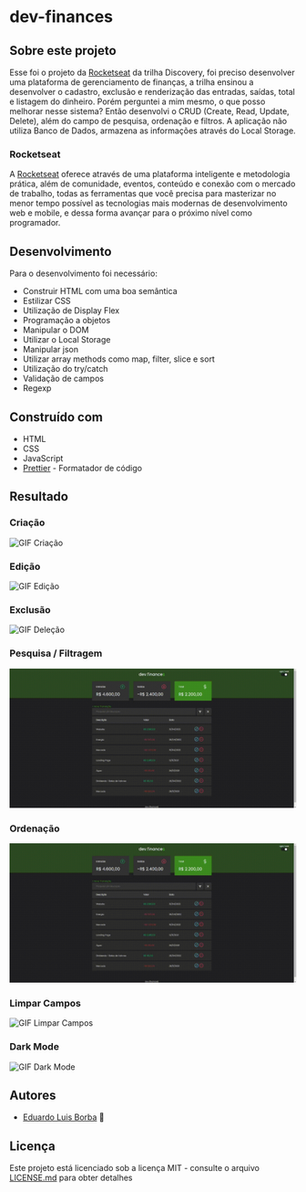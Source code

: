 # dev-finances

## Sobre este projeto
Esse foi o projeto da [Rocketseat](https://rocketseat.com.br) da trilha Discovery, foi preciso desenvolver uma plataforma de gerenciamento de finanças, a trilha ensinou a desenvolver o cadastro, exclusão e renderização das entradas, saídas, total e listagem do dinheiro. Porém perguntei a mim mesmo, o que posso melhorar nesse sistema? Então desenvolvi o CRUD (Create, Read, Update, Delete), além do campo de pesquisa, ordenação e filtros. A aplicação não utiliza Banco de Dados, armazena as informações através do Local Storage.

### Rocketseat
A [Rocketseat](https://rocketseat.com.br) oferece através de uma plataforma inteligente e metodologia prática, além de comunidade, eventos, conteúdo e conexão com o mercado de trabalho, todas as ferramentas que você precisa para masterizar no menor tempo possível as tecnologias mais modernas de desenvolvimento web e mobile, e dessa forma avançar para o próximo nível como programador.

## Desenvolvimento

Para o desenvolvimento foi necessário:
* Construir HTML com uma boa semântica
* Estilizar CSS
* Utilização de Display Flex
* Programação a objetos
* Manipular o DOM
* Utilizar o Local Storage
* Manipular json
* Utilizar array methods como map, filter, slice e sort
* Utilização do try/catch
* Validação de campos
* Regexp


## Construído com

* HTML
* CSS
* JavaScript
* [Prettier](https://prettier.io/) - Formatador de código

## Resultado

### Criação
![GIF Criação](https://github.com/DuhBorba/dev-finances/blob/main/create.gif)

### Edição
![GIF Edição](https://github.com/DuhBorba/dev-finances/blob/main/edit.gif)

### Exclusão
![GIF Deleção](https://github.com/DuhBorba/dev-finances/blob/main/delete.gif)

### Pesquisa / Filtragem
![GIF Filtragem](https://github.com/DuhBorba/dev-finances/blob/main/filter.gif)

### Ordenação
![GIF Ordenação](https://github.com/DuhBorba/dev-finances/blob/main/order.gif)

### Limpar Campos
![GIF Limpar Campos](https://github.com/DuhBorba/dev-finances/blob/main/clear.gif)

### Dark Mode
![GIF Dark Mode](https://github.com/DuhBorba/dev-finances/blob/main/dark-mode.gif)

## Autores

* [Eduardo Luis Borba](https://github.com/DuhBorba) :rocket:

## Licença

Este projeto está licenciado sob a licença MIT - consulte o arquivo [LICENSE.md](LICENSE.md) para obter detalhes
